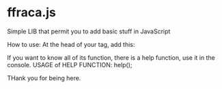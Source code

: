 # ffraca.js
Simple LIB that permit you to add basic stuff in JavaScript

How to use:
At the head of your <head> tag, add this:
  <script src="ffraca.js"></script>
  
If you want to know all of its function, there is a help function, use it in the console.
USAGE of HELP FUNCTION: help();


THank you for being here.
